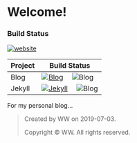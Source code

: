 # Welcome!

### Build Status
[![website](https://img.shields.io/badge/version-0.1+-green.svg)](https://nono721.github.io)

Project|Build Status
---|---
Blog|[![Blog](https://img.shields.io/badge/build-0.1+-lightgrey.svg)](https://nono721.github.io) &emsp;![Blog](https://img.shields.io/badge/Markdown-unknown-red.svg) 
Jekyll|[![Jekyll](https://img.shields.io/badge/Jekyll-3.8+-brightgreen.svg)](https://jekyllrb.com) &emsp;![Blog](https://img.shields.io/badge/HTML-unknown-ff69b4.svg) 


For my personal blog...


>	Created by WW on 2019-07-03.
>
>	Copyright © WW. All rights reserved.
